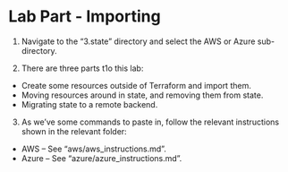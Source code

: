 # Lab Part - Importing

1. Navigate to the “3.state” directory and select the AWS or Azure sub-directory.

2. There are three parts t1o this lab:
  * Create some resources outside of Terraform and import them.
  * Moving resources around in state, and removing them from state.
  * Migrating state to a remote backend.

3. As we’ve some commands to paste in, follow the relevant instructions shown in the relevant folder:
  * AWS – See “aws/aws_instructions.md”.
  * Azure – See “azure/azure_instructions.md”. 
